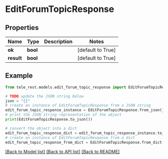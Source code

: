 # EditForumTopicResponse


## Properties

Name | Type | Description | Notes
------------ | ------------- | ------------- | -------------
**ok** | **bool** |  | [default to True]
**result** | **bool** |  | [default to True]

## Example

```python
from tele_rest.models.edit_forum_topic_response import EditForumTopicResponse

# TODO update the JSON string below
json = "{}"
# create an instance of EditForumTopicResponse from a JSON string
edit_forum_topic_response_instance = EditForumTopicResponse.from_json(json)
# print the JSON string representation of the object
print(EditForumTopicResponse.to_json())

# convert the object into a dict
edit_forum_topic_response_dict = edit_forum_topic_response_instance.to_dict()
# create an instance of EditForumTopicResponse from a dict
edit_forum_topic_response_from_dict = EditForumTopicResponse.from_dict(edit_forum_topic_response_dict)
```
[[Back to Model list]](../README.md#documentation-for-models) [[Back to API list]](../README.md#documentation-for-api-endpoints) [[Back to README]](../README.md)



